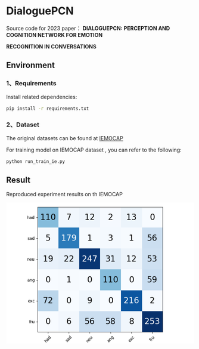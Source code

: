 # DialoguePCN
Source code for  2023 paper： **DIALOGUEPCN: PERCEPTION AND COGNITION NETWORK FOR EMOTION**

**RECOGNITION IN CONVERSATIONS**

## Environment

### 1、Requirements
Install related dependencies:
```bash
pip install -r requirements.txt
```

### 2、Dataset

The original datasets can be found at [IEMOCAP](https://sail.usc.edu/iemocap/)

For training model on IEMOCAP dataset , you can refer to the following:

```bash
python run_train_ie.py
```


## Result

Reproduced experiment results on th IEMOCAP 



![pic1](https://github.com/wuxlxju/DialoguePCN/blob/main/code/metric68.7.png)


